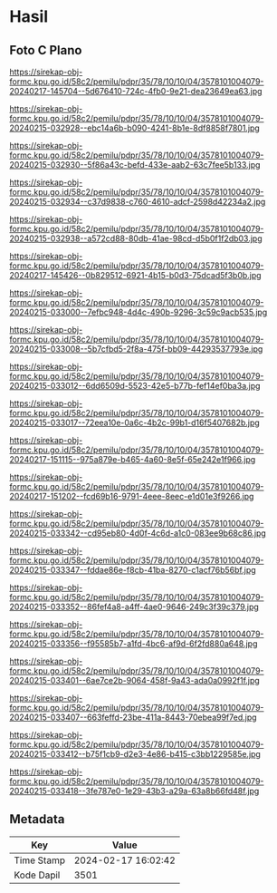 # Hasil

## Foto C Plano

https://sirekap-obj-formc.kpu.go.id/58c2/pemilu/pdpr/35/78/10/10/04/3578101004079-20240217-145704--5d676410-724c-4fb0-9e21-dea23649ea63.jpg

https://sirekap-obj-formc.kpu.go.id/58c2/pemilu/pdpr/35/78/10/10/04/3578101004079-20240215-032928--ebc14a6b-b090-4241-8b1e-8df8858f7801.jpg

https://sirekap-obj-formc.kpu.go.id/58c2/pemilu/pdpr/35/78/10/10/04/3578101004079-20240215-032930--5f86a43c-befd-433e-aab2-63c7fee5b133.jpg

https://sirekap-obj-formc.kpu.go.id/58c2/pemilu/pdpr/35/78/10/10/04/3578101004079-20240215-032934--c37d9838-c760-4610-adcf-2598d42234a2.jpg

https://sirekap-obj-formc.kpu.go.id/58c2/pemilu/pdpr/35/78/10/10/04/3578101004079-20240215-032938--a572cd88-80db-41ae-98cd-d5b0f1f2db03.jpg

https://sirekap-obj-formc.kpu.go.id/58c2/pemilu/pdpr/35/78/10/10/04/3578101004079-20240217-145426--0b829512-6921-4b15-b0d3-75dcad5f3b0b.jpg

https://sirekap-obj-formc.kpu.go.id/58c2/pemilu/pdpr/35/78/10/10/04/3578101004079-20240215-033000--7efbc948-4d4c-490b-9296-3c59c9acb535.jpg

https://sirekap-obj-formc.kpu.go.id/58c2/pemilu/pdpr/35/78/10/10/04/3578101004079-20240215-033008--5b7cfbd5-2f8a-475f-bb09-44293537793e.jpg

https://sirekap-obj-formc.kpu.go.id/58c2/pemilu/pdpr/35/78/10/10/04/3578101004079-20240215-033012--6dd6509d-5523-42e5-b77b-fef14ef0ba3a.jpg

https://sirekap-obj-formc.kpu.go.id/58c2/pemilu/pdpr/35/78/10/10/04/3578101004079-20240215-033017--72eea10e-0a6c-4b2c-99b1-d16f5407682b.jpg

https://sirekap-obj-formc.kpu.go.id/58c2/pemilu/pdpr/35/78/10/10/04/3578101004079-20240217-151115--975a879e-b465-4a60-8e5f-65e242e1f966.jpg

https://sirekap-obj-formc.kpu.go.id/58c2/pemilu/pdpr/35/78/10/10/04/3578101004079-20240217-151202--fcd69b16-9791-4eee-8eec-e1d01e3f9266.jpg

https://sirekap-obj-formc.kpu.go.id/58c2/pemilu/pdpr/35/78/10/10/04/3578101004079-20240215-033342--cd95eb80-4d0f-4c6d-a1c0-083ee9b68c86.jpg

https://sirekap-obj-formc.kpu.go.id/58c2/pemilu/pdpr/35/78/10/10/04/3578101004079-20240215-033347--fddae86e-f8cb-41ba-8270-c1acf76b56bf.jpg

https://sirekap-obj-formc.kpu.go.id/58c2/pemilu/pdpr/35/78/10/10/04/3578101004079-20240215-033352--86fef4a8-a4ff-4ae0-9646-249c3f39c379.jpg

https://sirekap-obj-formc.kpu.go.id/58c2/pemilu/pdpr/35/78/10/10/04/3578101004079-20240215-033356--f95585b7-a1fd-4bc6-af9d-6f2fd880a648.jpg

https://sirekap-obj-formc.kpu.go.id/58c2/pemilu/pdpr/35/78/10/10/04/3578101004079-20240215-033401--6ae7ce2b-9064-458f-9a43-ada0a0992f1f.jpg

https://sirekap-obj-formc.kpu.go.id/58c2/pemilu/pdpr/35/78/10/10/04/3578101004079-20240215-033407--663feffd-23be-411a-8443-70ebea99f7ed.jpg

https://sirekap-obj-formc.kpu.go.id/58c2/pemilu/pdpr/35/78/10/10/04/3578101004079-20240215-033412--b75f1cb9-d2e3-4e86-b415-c3bb1229585e.jpg

https://sirekap-obj-formc.kpu.go.id/58c2/pemilu/pdpr/35/78/10/10/04/3578101004079-20240215-033418--3fe787e0-1e29-43b3-a29a-63a8b66fd48f.jpg


## Metadata

| Key        | Value               |
| ---------- | ------------------- |
| Time Stamp | 2024-02-17 16:02:42 |
| Kode Dapil | 3501                |



